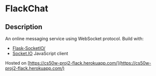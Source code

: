 # FlackChat

## Description
An online messaging service using WebSocket protocol.
Build with:
* [Flask-SocketIO/](https://flask-socketio.readthedocs.io/en/latest/)
* [Socket.IO](https://socket.io/) JavaScript client



Hosted on [https://cs50w-proj2-flack.herokuapp.com/](https://cs50w-proj2-flack.herokuapp.com/)


